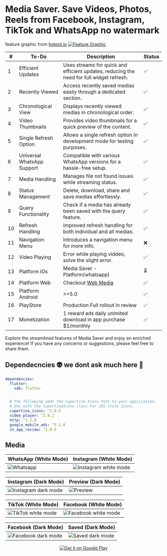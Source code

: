 # Media Saver. Save Videos, Photos, Reels from Facebook, Instagram, TikTok and WhatsApp no watermark

feature graphic from [hotpot.io](https://hotpot.io)
[![Feature Graphic](media/AuK4N66t0sMa_1024_500.png?raw=true)](https://play.google.com/store/apps/details?id=com.blackstackhub.mediasaver)


| #  | To-Do                      | Description                                                                                        | Status |
| -- | -------------------------- | -------------------------------------------------------------------------------------------------- | ------ |
| 1  | Efficient Updates          | Uses streams for quick and efficient updates, reducing the need for full widget refresh.           | ✅     |
| 2  | Recently Viewed            | Access recently saved medias easily through a dedicated section.                                   | ✅     |
| 3  | Chronological View         | Displays recently viewed medias in chronological order.                                            | ✅     |
| 4  | Video Thumbnails           | Provides video thumbnails for a quick preview of the content.                                      | ✅     |
| 5  | Single Refresh Option      | Allows a single refresh option in development mode for testing purposes.                           | ✅     |
| 6  | Universal WhatsApp Support | Compatible with various WhatsApp versions for a hassle-free setup.                                 | ✅     |
| 7  | Media Handling             | Manages file not found issues while streaming status.                                              | ✅     |
| 8  | Status Management          | Delete, download, share and save medias effortlessly.                                              | ✅     |
| 9  | Query Functionality        | Check if a media has already been saved with the query feature.                                    | ✅     |
| 10 | Refresh Handling           | Improved refresh handling for both individual and all medias.                                      | ✅     |
| 11 | Navigation Menu            | Introduces a navigation menu for more info.                                                        | ❌     |
| 12 | Video Playing              | Error while playing viddeo, solve the slight error.                                                | ✅     |
| 13 | Platform iOs               | Media Saver - Platform(whatsapp)                                                                   | ⏳     |
| 14 | Platform Web               | Checkout [Web Media](https://github.com/devfemibadmus/webmedia)                                    | ✅     |
| 15 | Platform Android           | >=5.0                                                                                              | ✅     |
| 16 | PlayStore                  | Production Full rollout In review                                                                  | ✅     |
| 17 | Monetization               | 1 reward ads daily unlmited download in app purchase $1/monthly                                    | ✅     |

Explore the streamlined features of Media Saver and enjoy an enriched experience! If you have any concerns or suggestions, please feel free to share them.

## Dependecncies :alien: we dont ask much here  :poop:

```yaml
dependencies:
  flutter:
    sdk: flutter


  # The following adds the Cupertino Icons font to your application.
  # Use with the CupertinoIcons class for iOS style icons.
  cupertino_icons: ^1.0.6
  video_player: ^2.8.2
  http: ^1.2.0
  google_mobile_ads: ^5.1.0
  in_app_review: ^2.0.9
```

## Media


| WhatsApp (White Mode) | Instagram (White Mode) |
|-------------------------------------------------------------|-------------------------------------------------------------|
| ![Whatsapp](media/Screenshot_20240816-065748.png?raw=true) | ![Instagram white mode](media/Screenshot_20240816-065837.png?raw=true) |

| Instagram (Dark Mode) | Preview (Dark Mode) |
|-------------------------------------------------------------|-------------------------------------------------------------|
| ![Instagram dark mode](media/Screenshot_20240816-070500.png?raw=true) | ![Preview](media/Screenshot_20240816-070602.png?raw=true) |

| TikTok (White Mode) | Facebook (White Mode) |
|-------------------------------------------------------------|-------------------------------------------------------------|
| ![TikTok white mode](media/Screenshot_20240816-072546.png?raw=true) | ![Facebook white mode](media/Screenshot_20240816-072658.png?raw=true) |

| Facebook (Dark Mode) | Saved (Dark Mode) |
|-------------------------------------------------------------|-------------------------------------------------------------|
| ![Facebook dark mode](media/Screenshot_20240816-072735.png?raw=true) | ![Saved dark mode](media/Screenshot_20240816-074619.png?raw=true) |




<div align="center">

[![Get it on Google Play](https://play.google.com/intl/en_us/badges/images/generic/en_badge_web_generic.png)](https://play.google.com/store/apps/details?id=com.blackstackhub.mediasaver)

</div>
